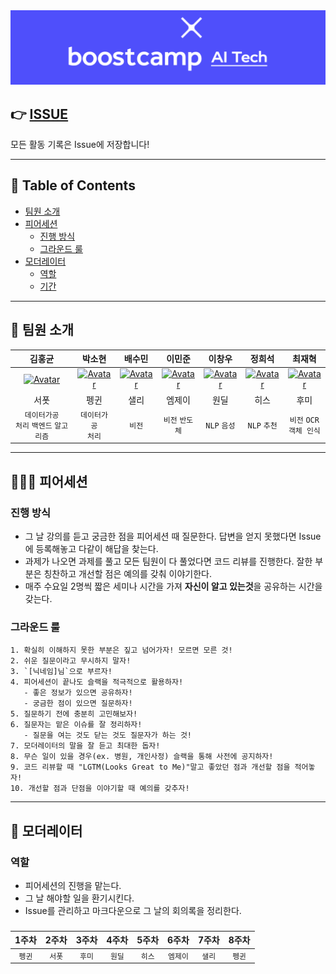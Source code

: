 <div align="center"> 
    <img src="logo.png" alt="logo"/>
</div>

## 👉 [ISSUE](https://github.com/boostcamp-ai-tech-4/peer-session/issues)

모든 활동 기록은 Issue에 저장합니다!

---

## 📝 Table of Contents

- [팀원 소개](#-팀원-소개)
- [피어세션](#-피어세션)
  - [진행 방식](#진행-방식)
  - [그라운드 룰](#그라운드-룰)
- [모더레이터](#-모더레이터)
  - [역할](#역할)
  - [기간](#기간)

---

## 👋 팀원 소개

|                                                  김홍균                                                   |                                                                          박소현                                                                           |                                                 배수민                                                  |                                                                        이민준                                                                         |                                                                         이창우                                                                         |                                                    정희석                                                     |                                                                        최재혁                                                                         |
| :-------------------------------------------------------------------------------------------------------: | :-------------------------------------------------------------------------------------------------------------------------------------------------------: | :-----------------------------------------------------------------------------------------------------: | :---------------------------------------------------------------------------------------------------------------------------------------------------: | :----------------------------------------------------------------------------------------------------------------------------------------------------: | :-----------------------------------------------------------------------------------------------------------: | :---------------------------------------------------------------------------------------------------------------------------------------------------: |
| [![Avatar](https://avatars.githubusercontent.com/u/38286295?s=460&v=4)](https://github.com/keepRainy) | [![Avatar](https://avatars.githubusercontent.com/u/37505775?s=460&u=44732fef53503e63d47192ce5c2de747eff5f0c6&v=4)](https://github.com/CoodingPenguin) | [![Avatar](https://avatars.githubusercontent.com/u/35002768?s=460&v=4)](https://github.com/bsm8734) | [![Avatar](https://avatars.githubusercontent.com/u/52944973?s=460&u=26f40c0d7a1239d864f1a82dd9a30f6b67b2c407&v=4)](https://github.com/mj950425) | [![Avatar](https://avatars.githubusercontent.com/u/59998179?s=460&u=3a7c94b4d803a79b0bd947e184838607f0bf18c7&v=4)](https://github.com/changwoomon) | [![Avatar](https://avatars.githubusercontent.com/u/37643891?s=460&v=4)](https://github.com/Heeseok-Jeong) | [![Avatar](https://avatars.githubusercontent.com/u/26226101?s=460&v=4)](https://github.com/opijae) |
|서폿|펭귄|샐리|엠제이|원딜|히스|후미|
|`데이터가공`<br/>`처리` `백엔드` `알고리즘`|`데이터가공`<br/> `처리`|`비전`|`비전` `반도체`|`NLP` `음성`|`NLP` `추천`|`비전` `OCR`<br/> `객체 인식`|


---

## 🧑‍🤝‍🧑 피어세션

### 진행 방식

- 그 날 강의를 듣고 궁금한 점을 피어세션 때 질문한다. 답변을 얻지 못했다면 Issue에 등록해놓고 다같이 해답을 찾는다.
- 과제가 나오면 과제를 풀고 모든 팀원이 다 풀었다면 코드 리뷰를 진행한다. 잘한 부분은 칭찬하고 개선할 점은 예의를 갖춰 이야기한다.
- 매주 수요일 2명씩 짧은 세미나 시간을 가져 **자신이 알고 있는것**을 공유하는 시간을 갖는다.

### 그라운드 룰

```
1. 확실히 이해하지 못한 부분은 짚고 넘어가자! 모르면 모른 것!
2. 쉬운 질문이라고 무시하지 말자!
3. `[닉네임]님`으로 부르자!
4. 피어세션이 끝나도 슬랙을 적극적으로 활용하자!
   - 좋은 정보가 있으면 공유하자!
   - 궁금한 점이 있으면 질문하자!
5. 질문하기 전에 충분히 고민해보자!
6. 질문자는 맡은 이슈를 잘 정리하자!
   - 질문을 여는 것도 닫는 것도 질문자가 하는 것!
7. 모더레이터의 말을 잘 듣고 최대한 돕자!
8. 무슨 일이 있을 경우(ex. 병원, 개인사정) 슬랙을 통해 사전에 공지하자!
9. 코드 리뷰할 때 "LGTM(Looks Great to Me)"말고 좋았던 점과 개선할 점을 적어놓자!
10. 개선할 점과 단점을 이야기할 때 예의를 갖추자!
```

---

## 👑 모더레이터

### 역할

- 피어세션의 진행을 맡는다.
- 그 날 해야할 일을 환기시킨다.
- Issue를 관리하고 마크다운으로 그 날의 회의록을 정리한다.

### 

| 1주차  | 2주차  | 3주차  | 4주차  | 5주차  |  6주차   | 7주차  | 8주차  |
| :----: | :----: | :----: | :----: | :----: | :------: | :----: | :----: |
| `펭귄` | `서폿` | `후미` | `원딜` | `히스` | `엠제이` | `샐리` | `펭귄` |
